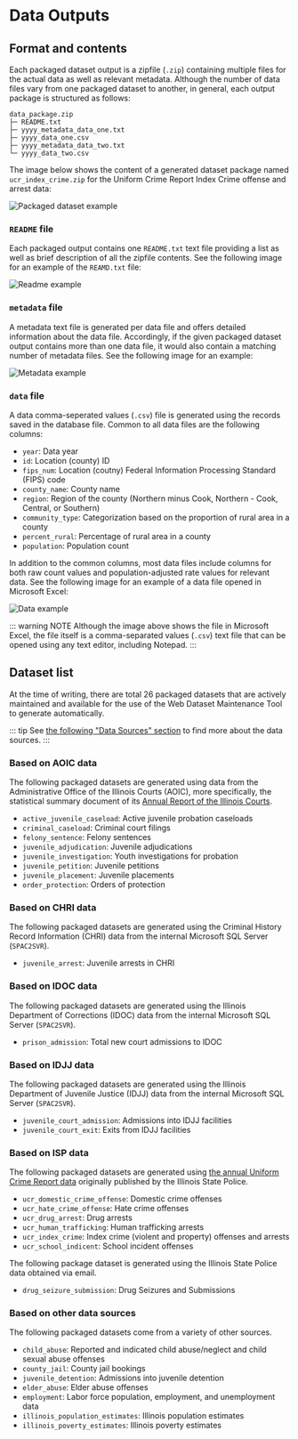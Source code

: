 # Data Outputs

## Format and contents
Each packaged dataset output is a zipfile (`.zip`) containing multiple files for the actual data as well as relevant metadata. Although the number of data files vary from one packaged dataset to another, in general, each output package is structured as follows:

```
data_package.zip
├─ README.txt
├─ yyyy_metadata_data_one.txt
├─ yyyy_data_one.csv
├─ yyyy_metadata_data_two.txt
└─ yyyy_data_two.csv
```

The image below shows the content of a generated dataset package named `ucr_index_crime.zip` for the Uniform Crime Report Index Crime offense and arrest data:

![Packaged dataset example](../image/zipfile_content.png)

### `README` file
Each packaged output contains one `README.txt` text file providing a list as well as brief description of all the zipfile contents. See the following image for an example of the `REAMD.txt` file:

![Readme example](../image/readme.png)

### `metadata` file
A metadata text file is generated per data file and offers detailed information about the data file. Accordingly, if the given packaged dataset output contains more than one data file, it would also contain a matching number of metadata files. See the following image for an example:

![Metadata example](../image/metadata.png)

### `data` file
A data comma-seperated values (`.csv`) file is generated using the records saved in the database file. Common to all data files are the following columns:

* `year`: Data year
* `id`: Location (county) ID
* `fips_num`: Location (coutny) Federal Information Processing Standard (FIPS) code
* `county_name`:  County name
* `region`: Region of the county (Northern minus Cook, Northern - Cook, Central, or Southern)
* `community_type`: Categorization based on the proportion of rural area in a county
* `percent_rural`: Percentage of rural area in a county
* `population`: Population count 

In addition to the common columns, most data files include columns for both raw count values and population-adjusted rate values for relevant data. See the following image for an example of a data file opened in Microsoft Excel:

![Data example](../image/data.png)

::: warning NOTE
Although the image above shows the file in Microsoft Excel, the file itself is a comma-separated values (`.csv`) text file that can be opened using any text editor, including Notepad.
:::

## Dataset list
At the time of writing, there are total 26 packaged datasets that are actively maintained and available for the use of the Web Dataset Maintenance Tool to generate automatically.

::: tip
See  [the following "Data Sources" section](./source.md) to find more about the data sources.
:::

### Based on AOIC data
The following packaged datasets are generated using data from the Administrative Office of the Illinois Courts (AOIC), more specifically, the statistical summary document of its [Annual Report of the Illinois Courts](http://www.illinoiscourts.gov/SupremeCourt/AnnReport.asp).

* `active_juvenile_caseload`: Active juvenile probation caseloads
* `criminal_caseload`: Criminal court filings
* `felony_sentence`: Felony sentences
* `juvenile_adjudication`: Juvenile adjudications
* `juvenile_investigation`: Youth investigations for probation
* `juvenile_petition`: Juvenile petitions
* `juvenile_placement`: Juvenile placements
* `order_protection`: Orders of protection

### Based on CHRI data
The following packaged datasets are generated using the Criminal History Record Information (CHRI) data from the internal Microsoft SQL Server (`SPAC2SVR`).

* `juvenile_arrest`: Juvenile arrests in CHRI

### Based on IDOC data
The following packaged datasets are generated using the Illinois Department of Corrections (IDOC) data from the internal Microsoft SQL Server (`SPAC2SVR`).

* `prison_admission`: Total new court admissions to IDOC

### Based on IDJJ data
The following packaged datasets are generated using the Illinois Department of Juvenile Justice (IDJJ) data from the internal Microsoft SQL Server (`SPAC2SVR`).

* `juvenile_court_admission`: Admissions into IDJJ facilities
* `juvenile_court_exit`: Exits from IDJJ facilities

### Based on ISP data
The following packaged datasets are generated using [the annual Uniform Crime Report data](http://www.isp.state.il.us/crime/ucrhome.cfm) originally published by the Illinois State Police. 

* `ucr_domestic_crime_offense`: Domestic crime offenses
* `ucr_hate_crime_offense`: Hate crime offenses
* `ucr_drug_arrest`: Drug arrests
* `ucr_human_trafficking`: Human trafficking arrests
* `ucr_index_crime`: Index crime (violent and property) offenses and arrests
* `ucr_school_indicent`: School incident offenses

The following package dataset is generated using the Illinois State Police data obtained via email.

* `drug_seizure_submission`: Drug Seizures and Submissions

### Based on other data sources
The following packaged datasets come from a variety of other sources.

* `child_abuse`: Reported and indicated child abuse/neglect and child sexual abuse offenses
* `county_jail`: County jail bookings
* `juvenile_detention`: Admissions into juvenile detention
* `elder_abuse`: Elder abuse offenses
* `employment`: Labor force population, employment, and unemployment data
* `illinois_population_estimates`: Illinois population estimates
* `illinois_poverty_estimates`: Illinois poverty estimates
